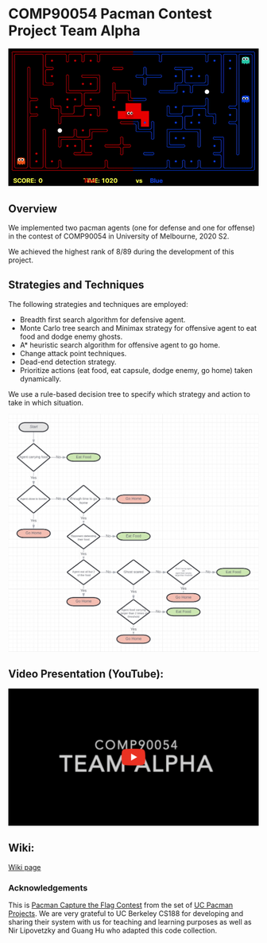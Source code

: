# COMP90054 Pacman Contest Project Team Alpha

![demo](https://github.com/infinityglow/COMP90054-Pacman-Contest-Project/blob/master/images/mcts-eat-food.gif)

## Overview

We implemented two pacman agents (one for defense and one for offense) in the contest of COMP90054 in University of Melbourne, 2020 S2.

We achieved the highest rank of 8/89 during the development of this project.

## Strategies and Techniques

The following strategies and techniques are employed:

- Breadth first search algorithm for defensive agent.
- Monte Carlo tree search and Minimax strategy for offensive agent to eat food and dodge enemy ghosts.
- A* heuristic search algorithm for offensive agent to go home.
- Change attack point techniques.
- Dead-end detection strategy.
- Prioritize actions (eat food, eat capsule, dodge enemy, go home) taken dynamically.

We use a rule-based decision tree to specify which strategy and action to take in which situation.

![decision tree](https://github.com/infinityglow/COMP90054-Pacman-Contest-Project/blob/master/images/ChooseActionStrategy.jpg)

## Video Presentation (YouTube):

[![demo](https://github.com/infinityglow/COMP90054-Pacman-Contest-Project/blob/master/images/youtube.png)](https://www.youtube.com/watch?v=rWVaEUSTs_I&feature=youtu.be)

## Wiki:

[Wiki page](https://github.com/infinityglow/COMP90054-Pacman-Contest-Project/wiki)


### Acknowledgements

This is [Pacman Capture the Flag Contest](http://ai.berkeley.edu/contest.html) from the set of [UC Pacman Projects](http://ai.berkeley.edu/project_overview.html).  We are very grateful to UC Berkeley CS188 for developing and sharing their system with us for teaching and learning purposes as well as Nir Lipovetzky and Guang Hu who adapted this code collection.
